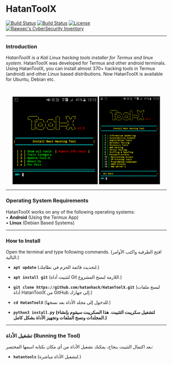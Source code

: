 # HatanToolX

[![Build Status](https://img.shields.io/github/forks/hatanhack/HatanToolX.svg)](https://github.com/hatanhack/HatanToolX)
[![Build Status](https://img.shields.io/github/stars/hatanhack/HatanToolX.svg)](https://github.com/hatanhack/HatanToolX)
[![License](https://img.shields.io/github/license/hatanhack/HatanToolX.svg)](https://github.com/hatanhack/HatanToolX)
[![Rawsec's CyberSecurity Inventory](https://inventory.rawsec.ml/img/badges/Rawsec-inventoried-FF5050_flat.svg)](https://inventory.rawsec.ml/tools.html#HatanToolX)

---

### Introduction

*HatanToolX is a Kali Linux hacking tools installer for Termux and linux system.*
HatanToolX was developed for Termux and other android terminals. Using HatanToolX, you can install almost 370+ hacking tools in Termux (android) and other Linux based distributions. Now HatanToolX is available for Ubuntu, Debian etc.

<br>
<p align="center">
<img width="53%" src="core/hatantoolx.png"/>
<img width="38%" src="core/hatantoolx_cat.png"/>
</p>

---

### Operating System Requirements

HatanToolX works on any of the following operating systems:<br>
• **Android** (Using the Termux App) <br>
• **Linux** (Debian Based Systems) <br>

---

### How to Install

Open the terminal and type following commands.
(افتح الطرفية واكتب الأوامر التالية.)

* **`apt update`**
  (لتحديث قائمة الحزم في نظامك.)

* **`apt install git`**
  (لتثبيت أداة Git اللازمة لنسخ المشروع.)

* **`git clone https://github.com/hatanhack/HatanToolX.git`**
  (لنسخ ملفات أداة HatanToolX من GitHub إلى جهازك.)

* **`cd HatanToolX`**
  (للدخول إلى مجلد الأداة بعد نسخها.)

* **`python3 install.py`**
  **(لتشغيل سكريبت التثبيت. هذا السكريبت سيقوم بإنشاء المجلدات ونسخ الملفات وتجهيز الأداة بشكل كامل.)**

---

### تشغيل الأداة (Running the Tool)

بعد اكتمال التثبيت بنجاح، يمكنك تشغيل الأداة من أي مكان بكتابة اسمها المختصر:

* **`hatantoolx`**
  (لتشغيل الأداة مباشرة.)
